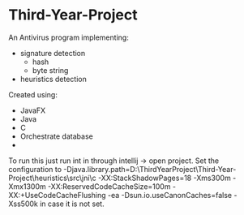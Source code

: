 # Third-Year-Project
An Antivirus program implementing:
- signature detection
  - hash
  - byte string
- heuristics detection 

Created using: 
- JavaFX
- Java
- C
- Orchestrate database
- 

To run this just run int in through intellij -> open project. Set the configuration to -Djava.library.path=D:\ThirdYearProject\Third-Year-Project\heuristics\src\jni\c  -XX:StackShadowPages=18 -Xms300m -Xmx1300m  -XX:ReservedCodeCacheSize=100m -XX:+UseCodeCacheFlushing -ea -Dsun.io.useCanonCaches=false -Xss500k 
in case it is not set. 
